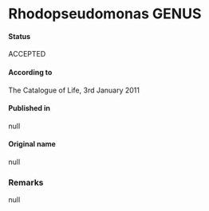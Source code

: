 # Rhodopseudomonas GENUS

#### Status
ACCEPTED

#### According to
The Catalogue of Life, 3rd January 2011

#### Published in
null

#### Original name
null

### Remarks
null